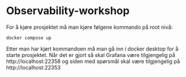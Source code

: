 # Observability-workshop

For å kjøre prosjektet må man kjøre følgene kommando på root nivå:

```
docker compose up
```

Etter man har kjørt kommandoen må man gå inn i docker desktop for å starte prosjektet. Når det er gjort så skal Grafana være tilgjengelig på http://localhost:22358 og siden med spørsmål skal være tilgjengelig på http://localhost:22353